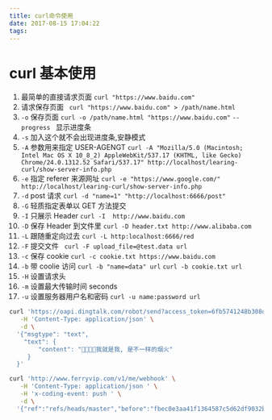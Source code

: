 ```yaml
---
title: curl命令使用
date: 2017-08-15 17:04:22
tags:
---
```


# curl 基本使用

1. 最简单的直接请求页面 ` curl "https://www.baidu.com" `
2. 请求保存页面 ` curl "https://www.baidu.com" > /path/name.html` 
3. `-o` 保存页面 ` curl -o /path/name.html "https://www.baidu.com" ` `--progress ` 显示进度条
4. `-s` 加入这个就不会出现进度条,安静模式
5. `-A` 参数用来指定 USER-AGENGT ` curl -A "Mozilla/5.0 (Macintosh; Intel Mac OS X 10_8_2) AppleWebKit/537.17 (KHTML, like Gecko) Chrome/24.0.1312.52 Safari/537.17" http://localhost/learing-curl/show-server-info.php `
6. `-e` 指定 referer 来源网址 ` curl -e "https://www.google.com/"  http://localhost/learing-curl/show-server-info.php `
7. `-d` post 请求 ` curl -d "name=1" "http://localhost:6666/post" `
8. `-G` 轻质指定表单以 GET 方法提交
9. `-I` 只展示 Header ` curl -I  http://www.baidu.com `
10. `-D` 保存 Header 到文件里 ` curl -D header.txt http://www.alibaba.com `
11. `-L` 跟随重定向过去 ` curl -L http:localhost:6666/red `
12. `-F` 提交文件 ` curl -F upload_file=@test.data url`
13. `-c` 保存 cookie ` curl -c cookie.txt https://www.baidu.com `
14. `-b` 带 coolie 访问 ` curl -b "name=data" url ` ` curl -b cookie.txt url `
15. `-H` 设置请求头
16.  `-m` 设置最大传输时间 seconds 
17. `-u` 设置服务器用户名和密码 ` curl -u name:password url `


```bash
curl 'https://oapi.dingtalk.com/robot/send?access_token=6fb5741248b308d1eb616f993fddf0fb3459f42cb6b4eb86078e33042b5bc4e0' \
   -H 'Content-Type: application/json' \
   -d \
  '{"msgtype": "text", 
    "text": {
        "content": "我就是我, 是不一样的烟火"
     }
  }'
```

```bash
curl 'http://www.ferryvip.com/v1/me/webhook' \
   -H 'Content-Type: application/json ' \
   -H 'x-coding-event: push ' \
   -d \
  '{"ref":"refs/heads/master","before":"fbec0e3aa41f1364587c5d62df9032bcc5406afd","commits":[{"committer":{"name":"chencangshan","email":"chencangshan@huaxiweiying.com"},"web_url":"https://coding.net/u/ferryVip/p/lostwebserver/git/commit/90360e33395e3bb1e1b844b4b85de08d2a559152","short_message":"测试 hook\n","sha":"90360e33395e3bb1e1b844b4b85de08d2a559152"}],"after":"90360e33395e3bb1e1b844b4b85ded2a559152","event":"push","repository":{"owner":{"path":"/u/ferryVip","web_url":"https://coding.net/u/ferryVip","global_key":"ferryVip","name":"ferryVip","avatar":"https://dn-coding-net-production-static.qbox.me/82b7ce57-96ef-4faf-a480-bb0645ab2a1a.jpg?imageMogr2/auto-orient/format/jpeg/crop/!200x200a0a0"},"https_url":"https://git.coding.net/ferryVip/lostwebserver.git","web_url":"https://coding.net/u/ferryVip/p/lostwebserver","project_id":"1219048","ssh_url":"git@git.coding.net:ferryVip/lostwebserver.git","name":"lostwebserver","description":"react webpack node mongodb express\n\n失物招领b server"},"user":{"path":"/u/ferryVip","web_url":"https://coding.net/u/ferryVip","global_key":"ferryVip","name":"ferryVip","avatar":"https://dn-coding-net-production-static.qbox.me/82b7ce57-96ef-4faf-a480-bb0645ab2a1a.jpg?imageMogr2/auto-orient/format/jpeg/crop/!200x200a0a0"},"token":"https://oapi.dingtalk.com/robot/send?access_token=6fb5741248b308d1eb616f993fddf0fb3459f42cb6b4eb86078e33042b5bc4e0"}'

```